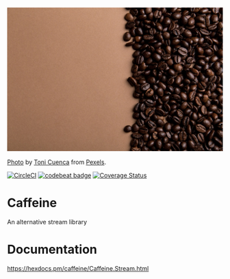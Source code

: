 ![Coffee Beans w/ Boundary](./coffee.jpeg)

[Photo](https://www.pexels.com/photo/caffeine-coffee-coffee-beans-roasted-585750/) by [Toni Cuenca](https://www.pexels.com/u/ifreestock/) from [Pexels](https://www.pexels.com/).

[![CircleCI](https://circleci.com/gh/Dzol/caffeine.svg?style=svg)](https://circleci.com/gh/Dzol/caffeine)
[![codebeat badge](https://codebeat.co/badges/570eab6b-549b-4bb6-ba50-a103eb1c4f38)](https://codebeat.co/projects/github-com-dzol-caffeine-master)
[![Coverage Status](https://coveralls.io/repos/github/Dzol/caffeine/badge.svg?branch=master)](https://coveralls.io/github/Dzol/caffeine?branch=master)

# Caffeine

An alternative stream library

# Documentation

https://hexdocs.pm/caffeine/Caffeine.Stream.html
